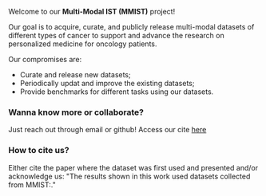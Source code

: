 Welcome to our **Multi-Modal IST (MMIST)** project! 

Our goal is to acquire, curate, and publicly release multi-modal datasets of different types of cancer to support and advance the research on personalized medicine for oncology patients.

Our compromises are:
  * Curate and release new datasets;
  * Periodically updat and improve the existing datasets;
  * Provide benchmarks for different tasks using our datasets. 

### Wanna know more or collaborate?
Just reach out through email or github!
Access our cite [here](https://multi-modal-ist-mmist.github.io/)

### How to cite us?
Either cite the paper where the dataset was first used and presented and/or acknowledge us: "The results shown in this work used datasets collected from MMIST:."


